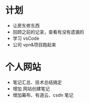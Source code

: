 # 计划

- 让房东修东西
- 回顾之前的记录，查看有没有遗漏的
- 学习 vsCode
- 公司 vpn&项目跑起来

# 个人网站

- 笔记汇总、技术总结搞定
- 增加 网站创建笔记
- 增加幕布、有道云、csdn 笔记
